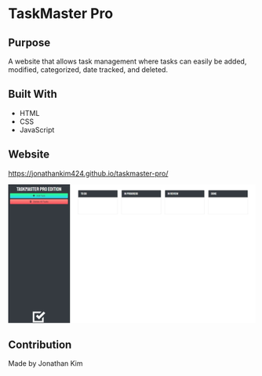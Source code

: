 # TaskMaster Pro

## Purpose
A website that allows task management where tasks can easily be added, modified, categorized, date tracked, and deleted.

## Built With
* HTML
* CSS
* JavaScript

## Website
https://jonathankim424.github.io/taskmaster-pro/

![Website Screenshot](./assets/images/website-screenshot.jpg?raw=tru "Website Screenshot")

## Contribution
Made by Jonathan Kim